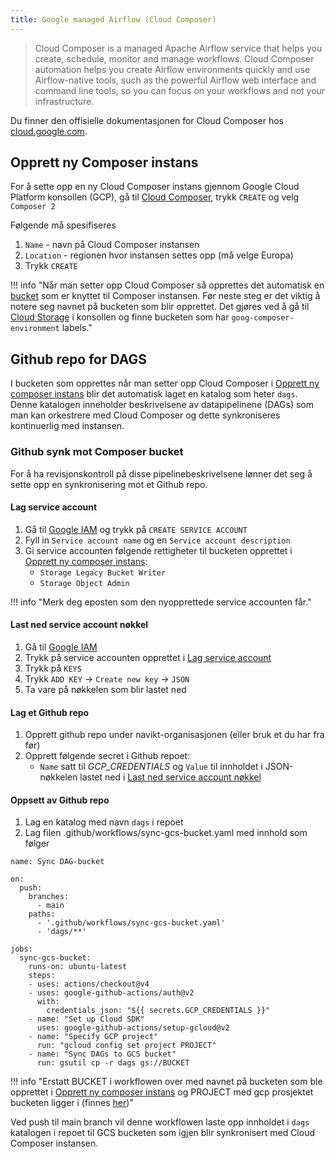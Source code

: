 ```yaml
---
title: Google managed Airflow (Cloud Composer)
---
```


> Cloud Composer is a managed Apache Airflow service that helps you create, schedule, monitor and manage workflows.
> Cloud Composer automation helps you create Airflow environments quickly and use Airflow-native tools, such as the powerful Airflow web interface and command line tools, so you can focus on your workflows and not your infrastructure.

Du finner den offisielle dokumentasjonen for Cloud Composer hos [cloud.google.com](https://cloud.google.com/composer/docs/concepts/overview).

## Opprett ny Composer instans
For å sette opp en ny Cloud Composer instans gjennom Google Cloud Platform konsollen (GCP),
gå til [Cloud Composer](https://console.cloud.google.com/composer), trykk `CREATE` og velg `Composer 2`

Følgende må spesifiseres

1. `Name` - navn på Cloud Composer instansen
2. `Location` - regionen hvor instansen settes opp (må velge Europa)
3. Trykk `CREATE`

!!! info "Når man setter opp Cloud Composer så opprettes det automatisk en [bucket](https://cloud.google.com/storage/docs/introduction) som er knyttet til Composer instansen. Før neste steg er det viktig å notere seg navnet på bucketen som blir opprettet. Det gjøres ved å gå til [Cloud Storage](https://console.cloud.google.com/storage) i konsollen og finne bucketen som har `goog-composer-environment` labels."

## Github repo for DAGS
I bucketen som opprettes når man setter opp Cloud Composer i [Opprett ny composer instans](#opprett-ny-composer-instans) blir det automatisk laget en katalog som heter `dags`.
Denne katalogen inneholder beskrivelsene av datapipelinene (DAGs) som man kan orkestrere med Cloud Composer og dette synkroniseres kontinuerlig med instansen.

### Github synk mot Composer bucket
For å ha revisjonskontroll på disse pipelinebeskrivelsene lønner det seg å sette opp en synkronisering mot et Github repo.

#### Lag service account
1. Gå til [Google IAM](https://console.cloud.google.com/iam-admin/serviceaccounts)
og trykk på `CREATE SERVICE ACCOUNT`
2. Fyll in `Service account name` og en `Service account description`
4. Gi service accounten følgende rettigheter til bucketen opprettet i [Opprett ny composer instans](#opprett-ny-composer-instans):
    - `Storage Legacy Bucket Writer`
    - `Storage Object Admin`

!!! info "Merk deg eposten som den nyopprettede service accounten får."

#### Last ned service account nøkkel
1. Gå til [Google IAM](https://console.cloud.google.com/iam-admin/serviceaccounts)
2. Trykk på service accounten opprettet i [Lag service account](#lag-service-account)
3. Trykk på `KEYS`
4. Trykk `ADD KEY` -> `Create new key` -> `JSON`
5. Ta vare på nøkkelen som blir lastet ned

#### Lag et Github repo
1. Opprett github repo under navikt-organisasjonen (eller bruk et du har fra før)
2. Opprett følgende secret i Github repoet:
    - `Name` satt til _GCP_CREDENTIALS_ og `Value` til innholdet i JSON-nøkkelen lastet ned i [Last ned service account nøkkel](#last-ned-service-account-nøkkel)

#### Oppsett av Github repo
1. Lag en katalog med navn `dags` i repoet
2. Lag filen .github/workflows/sync-gcs-bucket.yaml med innhold som følger

````
name: Sync DAG-bucket

on:
  push:
    branches:
      - main
    paths:
      - '.github/workflows/sync-gcs-bucket.yaml'
      - 'dags/**'

jobs:
  sync-gcs-bucket:
    runs-on: ubuntu-latest
    steps:
    - uses: actions/checkout@v4
    - uses: google-github-actions/auth@v2
      with:
        credentials_json: "${{ secrets.GCP_CREDENTIALS }}"
    - name: "Set up Cloud SDK"
      uses: google-github-actions/setup-gcloud@v2
    - name: "Specify GCP project"
      run: "gcloud config set project PROJECT"
    - name: "Sync DAGs to GCS bucket"
      run: gsutil cp -r dags gs://BUCKET
````

!!! info "Erstatt BUCKET i workflowen over med navnet på bucketen som ble opprettet i [Opprett ny composer instans](#opprett-ny-composer-instans) og PROJECT med gcp prosjektet bucketen ligger i (finnes [her](https://console.cloud.google.com/home/dashboard))"


Ved push til main branch vil denne workflowen laste opp innholdet i `dags` katalogen i repoet til GCS bucketen 
som igjen blir synkronisert  med Cloud Composer instansen.
